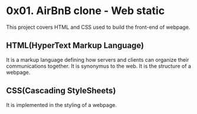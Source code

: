 # 0x01. AirBnB clone - Web static

This project covers HTML and CSS used to build the front-end of webpage.

## HTML(HyperText Markup Language)
It is a markup language defining how servers and clients can organize their communications together. It is synonymus to the web.
It is the structure of a webpage.

## CSS(Cascading StyleSheets)
It is implemented in the styling of a webpage.
